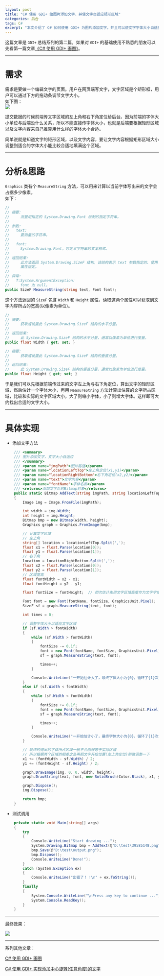 ```yaml
---
layout: post
title: "C# 使用 GDI+ 给图片添加文字，并使文字自适应矩形区域"
categories: 后台
tags: C#
excerpt: "本文介绍了 C# 如何使用 GDI+ 为图片添加文字，并且可以使文字字体大小自适应。"
---
```


这篇文章是 `GDI+` 总结系列的第二篇，如果对 `GDI+` 的基础使用不熟悉的朋友可以先看第一篇文章[《C# 使用 GDI+ 画图》](https://dandelion-drq.github.io/2018/04/01/use-gdiplus-to-draw-image-in-csharp.html)。

---

# 需求

需求是要做一个编辑文字的页面。用户在网页端写文字，文字区域是个矩形框，用户可以通过下方的拖动条调节文字大小。  
如下图：  
![](/assets/img/posts/2018-04/9.png)

提交数据的时候前端传文字区域的左上角和右下角定位给后台。因为前端的字体大小单位与后端没什么关系，所以不能直接传字体大小，也就是后端要根据矩形区域以及文字内容来自己推算用什么样的字体大小合适。

简单说就是知道文字的矩形区域，以及文字内容，要让文字内容根据矩形区域大小调整到适合的字体大小能比较合适地填满这个区域。

---

# 分析&思路

`Graphics` 类有个 `MeasureString` 方法，可以用来计算以当前字体写出来的文字会占据多少像素。  
如下：

```csharp
//
// 摘要:
//     测量用指定的 System.Drawing.Font 绘制的指定字符串。
//
// 参数:
//   text:
//     要测量的字符串。
//
//   font:
//     System.Drawing.Font，它定义字符串的文本格式。
//
// 返回结果:
//     此方法返回 System.Drawing.SizeF 结构，该结构表示 text 参数指定的、使用 font 参数绘制的字符串的大小，单位由 System.Drawing.Graphics.PageUnit
//     属性指定。
//
// 异常:
//   T:System.ArgumentException:
//     font 为 null。
public SizeF MeasureString(string text, Font font);
```

这个方法返回的 `SizeF` 包含 `Width` 和 `Height` 属性，读取这两个属性可以获取到文字内容所占的宽高(以像素为单位)。

```csharp
//
// 摘要:
//     获取或设置此 System.Drawing.SizeF 结构的水平分量。
//
// 返回结果:
//     此 System.Drawing.SizeF 结构的水平分量，通常以像素为单位进行度量。
public float Width { get; set; }

// 摘要:
//     获取或设置此 System.Drawing.SizeF 结构的垂直分量。
//
// 返回结果:
//     此 System.Drawing.SizeF 结构的垂直分量，通常以像素为单位进行度量。
public float Height { get; set; }
```

于是我们可以先根据前端传过来的文字左上角与右下角定位，算出文字的矩形区域，然后估计一个字体大小，再用 `MeasureString` 方法计算出估算的文字所占区域，比较和实际的文字区域大小，大了则缩小字体，小了则增大字体。这样即可大约找出合适的文字大小。

---

# 具体实现

-   添加文字方法

```csharp
    /// <summary>
    /// 图片添加文字，文字大小自适应
    /// </summary>
    /// <param name="imgPath">图片路径</param>
    /// <param name="locationLeftTop">左上角定位(x1,y1)</param>
    /// <param name="locationRightBottom">右下角定位(x2,y2)</param>
    /// <param name="text">文字内容</param>
    /// <param name="fontName">字体名称</param>
    /// <returns>添加文字后的Bitmap对象</returns>
    public static Bitmap AddText(string imgPath, string locationLeftTop, string locationRightBottom, string text, string fontName = "华文行楷")
    {
        Image img = Image.FromFile(imgPath);

        int width = img.Width;
        int height = img.Height;
        Bitmap bmp = new Bitmap(width, height);
        Graphics graph = Graphics.FromImage(bmp);

        // 计算文字区域
        // 左上角
        string[] location = locationLeftTop.Split(',');
        float x1 = float.Parse(location[0]);
        float y1 = float.Parse(location[1]);
        // 右下角
        location = locationRightBottom.Split(',');
        float x2 = float.Parse(location[0]);
        float y2 = float.Parse(location[1]);
        // 区域宽高
        float fontWidth = x2 - x1;
        float fontHeight = y2 - y1;

        float fontSize = fontHeight;  // 初次估计先用文字区域高度作为文字字体大小，后面再做调整，单位为px

        Font font = new Font(fontName, fontSize, GraphicsUnit.Pixel);
        SizeF sf = graph.MeasureString(text, font);

        int times = 0;

        // 调整字体大小以适应文字区域
        if (sf.Width > fontWidth)
        {
            while (sf.Width > fontWidth)
            {
                fontSize -= 0.1f;
                font = new Font(fontName, fontSize, GraphicsUnit.Pixel);
                sf = graph.MeasureString(text, font);

                times++;
            }

            Console.WriteLine("一开始估计大了，最终字体大小为{0}，循环了{1}次", font.ToString(), times);
        }
        else if (sf.Width < fontWidth)
        {
            while (sf.Width < fontWidth)
            {
                fontSize += 0.1f;
                font = new Font(fontName, fontSize, GraphicsUnit.Pixel);
                sf = graph.MeasureString(text, font);

                times++;
            }

            Console.WriteLine("一开始估计小了，最终字体大小为{0}，循环了{1}次", font.ToString(), times);
        }

        // 最终的得出的字体所占区域一般不会刚好等于实际区域
        // 所以根据两个区域的相差之处再把文字开始位置(左上角定位)稍微调整一下
        x1 += (fontWidth - sf.Width) / 2;
        y1 += (fontHeight - sf.Height) / 2;

        graph.DrawImage(img, 0, 0, width, height);
        graph.DrawString(text, font, new SolidBrush(Color.Black), x1, y1);

        graph.Dispose();
        img.Dispose();

        return bmp;
    }
```

-   测试调用

```csharp
    private static void Main(string[] args)
    {
        try
        {
            Console.WriteLine("Start drawing ...");
            System.Drawing.Bitmap bmp = AddText(@"D:\test\39585148.png", "177.75,63.84", "674.73, 141.6", "大海啊，全是浪");
            bmp.Save(@"D:\test\output.png");
            bmp.Dispose();
            Console.WriteLine("Done!");
        }
        catch (System.Exception ex)
        {
            Console.WriteLine("出错了！！\n" + ex.ToString());
        }
        finally
        {
            System.Console.WriteLine("\nPress any key to continue ...");
            System.Console.ReadKey();
        }
    }
```

---

最终效果：

![](/assets/img/posts/2018-04/10.png)

---

系列其他文章：

[C# 使用 GDI+ 画图](https://dandelion-drq.github.io/2018/04/01/use-gdiplus-to-draw-image-in-csharp.html)

[C# 使用 GDI+ 实现添加中心旋转(任意角度)的文字](https://dandelion-drq.github.io/2018/04/09/csharp_use_gdiplus_to_rotate_text.html)
